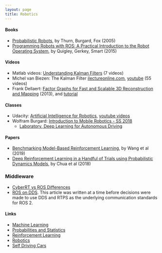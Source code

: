 ```yaml
---
layout: page
title: Robotics
---
```

#### Books
* [Probabilistic Robots](https://docs.ufpr.br/~danielsantos/ProbabilisticRobotics.pdf), by Thurn, Burgard, Fox (2005)
* [Programming Robots with ROS: A Practical Introduction to the Robot Operating System](https://www.amazon.com/Programming-Robots-ROS-Practical-Introduction-dp-1449323898/dp/1449323898/ref=mt_other?_encoding=UTF8&me=&qid=), by Quigley, Gerkey, Smart (2015)

#### Videos
* Matlab videos: [Understanding Kalman Filters](https://www.youtube.com/watch?v=mwn8xhgNpFY) (7 videos)
*  Michel van Biezen: The Kalman Filter [ilectureonline.com](http://www.ilectureonline.com/lectures/subject/SPECIAL%20TOPICS/26/190), [youtube](https://www.youtube.com/watch?v=CaCcOwJPytQ) (55 videos)
* Frank Dellaert: [Factor Graphs for Fast and Scalable 3D Reconstruction and Mapping](http://videolectures.net/bmvc2013_dellaert_factor_graphs/) (2013), and [tutorial](https://gtsam.org/tutorials/intro.html)

#### Classes
* Udacity: [Artificial Intelligence for Robotics](https://classroom.udacity.com/courses/cs271), [youtube videos](https://www.youtube.com/watch?v=Uqt_pRbR8rI)
* Wolfram Burgard: [Introduction to Mobile Robotics - SS 2018](http://ais.informatik.uni-freiburg.de/teaching/ss18/robotics/)
  * [Laboratory, Deep Learning for Autonomous Driving](http://ais.informatik.uni-freiburg.de/teaching/ss18/driving_lab/)

#### Papers
* [Benchmarking Model-Based Reinforcement Learning](https://arxiv.org/pdf/1907.02057.pdf), by Wang et al (2019)
* [Deep Reinforcement Learning in a Handful of Trials using Probabilistic Dynamics Models](https://arxiv.org/abs/1805.12114), by Chua et al (2018)

### Middleware
* [CyberRT vs ROS Differences](https://github.com/ApolloAuto/apollo/issues/6529)
* [ROS on DDS](https://design.ros2.org/articles/ros_on_dds.html). This article was written at a time before decisions were made to use DDS and RTPS as the underlying communication standards for ROS 2. 

#### Links
* [Machine Learning](machine_learning.md)
* [Probabilities and Statistics](probabilities_and_statistics.md)
* [Reinforcement Learning](reinforcement_learning.md)
* [Robotics](robotics.md)
* [Self Driving Cars](self_driving_cars.md)
